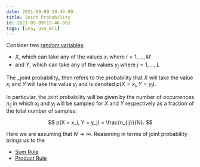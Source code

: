 ```yaml
---
date: 2021-09-09 19:46:09
title: Joint Probability
id: 2021-09-09t19-46-09z
tags: [uva, uva_ml1]
---
```


Consider two [random variables](./2021-09-09t11-46-21z.md):

- $X$, which can take any of the values $x_i$ where $i = 1, \dots, M$
- and $Y$, which can take any of the values $y_j$ where $j =1, \dots, L$

The \_joint probability\_ then refers to the probability that $X$ will take the
value $x_i$ and $Y$ will take the value $y_j$ and is denoted
$p(X = x_i, Y = y_j)$.

In particular, the joint probability will be given by the number of occurrences
$n_{ij}$ in which $x_i$ and $y_j$ will be sampled for $X$ and $Y$ respectively
as a fraction of the total number of samples:

$$
p(X = x_i, Y = y_j) = \frac{n_{ij}}{N}.
$$

Here we are assuming that $N \to \infty$. Reasoning in terms of joint
probability brings us to the

- [Sum Rule](./2021-09-10t17-07-49z.md)
- [Product Rule](./2021-09-10t17-47-05z.md)
